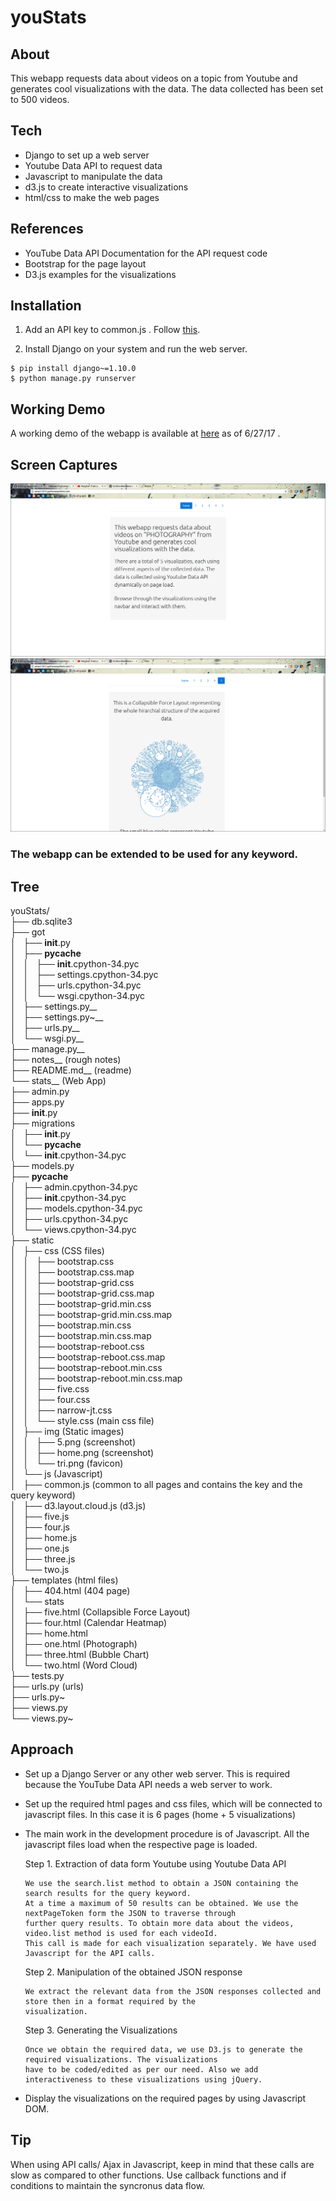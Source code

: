 # youStats

## About
This webapp requests data about videos on a topic from Youtube and generates cool visualizations with the data. The data collected has been set to 500 videos.

## Tech
  - Django to set up a web server
  - Youtube Data API to request data
  - Javascript to manipulate the data
  - d3.js to create interactive visualizations
  - html/css to make the web pages
  
## References
  - YouTube Data API Documentation for the API request code
  - Bootstrap for the page layout
  - D3.js examples for the visualizations

## Installation

1. Add an API key to common.js . Follow [this](https://developers.google.com/youtube/v3/getting-started).

2. Install Django on your system and run the web server.

```
$ pip install django~=1.10.0
$ python manage.py runserver
```
## Working Demo
A working demo of the webapp is available at [here](https://aman15012.pythonanywhere.com) as of 6/27/17 . 

## Screen Captures
![home](https://github.com/aman15012/youStats/blob/master/stats/static/img/home.png)
![5](https://github.com/aman15012/youStats/blob/master/stats/static/img/5.png)

### The webapp can be extended to be used for any keyword.

## Tree 

youStats/  
├── db.sqlite3  
├── got  
│   ├── __init__.py  
│   ├── __pycache__  
│   │   ├── __init__.cpython-34.pyc  
│   │   ├── settings.cpython-34.pyc  
│   │   ├── urls.cpython-34.pyc  
│   │   └── wsgi.cpython-34.pyc  
│   ├── settings.py__  
│   ├── settings.py~__  
│   ├── urls.py__  
│   └── wsgi.py__  
├── manage.py__  
├── notes__ (rough notes)   
├── README.md__ (readme)   
└── stats__ (Web App)  
    ├── admin.py  
    ├── apps.py  
    ├── __init__.py  
    ├── migrations  
    │   ├── __init__.py  
    │   └── __pycache__  
    │       └── __init__.cpython-34.pyc  
    ├── models.py  
    ├── __pycache__  
    │   ├── admin.cpython-34.pyc  
    │   ├── __init__.cpython-34.pyc  
    │   ├── models.cpython-34.pyc  
    │   ├── urls.cpython-34.pyc  
    │   └── views.cpython-34.pyc  
    ├── static  
    │   ├── css (CSS files)  
    │   │   ├── bootstrap.css  
    │   │   ├── bootstrap.css.map  
    │   │   ├── bootstrap-grid.css  
    │   │   ├── bootstrap-grid.css.map  
    │   │   ├── bootstrap-grid.min.css  
    │   │   ├── bootstrap-grid.min.css.map  
    │   │   ├── bootstrap.min.css  
    │   │   ├── bootstrap.min.css.map  
    │   │   ├── bootstrap-reboot.css  
    │   │   ├── bootstrap-reboot.css.map  
    │   │   ├── bootstrap-reboot.min.css  
    │   │   ├── bootstrap-reboot.min.css.map  
    │   │   ├── five.css  
    │   │   ├── four.css  
    │   │   ├── narrow-jt.css    
    │   │   └── style.css (main css file)   
    │   ├── img (Static images)   
    │   │   ├── 5.png (screenshot)  
    │   │   ├── home.png (screenshot)   
    │   │   └── tri.png (favicon)   
    │   └── js (Javascript)   
    │       ├── common.js (common to all pages and contains the key and the query keyword)   
    │       ├── d3.layout.cloud.js (d3.js)  
    │       ├── five.js  
    │       ├── four.js  
    │       ├── home.js  
    │       ├── one.js  
    │       ├── three.js  
    │       └── two.js  
    ├── templates (html files)  
    │   ├── 404.html (404 page)    
    │   └── stats  
    │       ├── five.html (Collapsible Force Layout)   
    │       ├── four.html (Calendar Heatmap)   
    │       ├── home.html  
    │       ├── one.html (Photograph)    
    │       ├── three.html (Bubble Chart)   
    │       └── two.html (Word Cloud)   
    ├── tests.py  
    ├── urls.py (urls)  
    ├── urls.py~  
    ├── views.py  
    └── views.py~  

## Approach
  - Set up a Django Server or any other web server. This is required because the YouTube Data API needs a web server to         work.
  
  - Set up the required html pages and css files, which will be connected to javascript files. In this case it is 6 pages       (home + 5 visualizations)
  
  - The main work in the development procedure is of Javascript. All the javascript files load when the respective page is       loaded.
  
    Step 1. Extraction of data form Youtube using Youtube Data API

        We use the search.list method to obtain a JSON containing the search results for the query keyword.
        At a time a maximum of 50 results can be obtained. We use the nextPageToken form the JSON to traverse through
        further query results. To obtain more data about the videos, video.list method is used for each videoId.
        This call is made for each visualization separately. We have used Javascript for the API calls.
  

    Step 2. Manipulation of the obtained JSON response
    
        We extract the relevant data from the JSON responses collected and store then in a format required by the 
        visualization.

           
    Step 3. Generating the Visualizations
    
        Once we obtain the required data, we use D3.js to generate the required visualizations. The visualizations
        have to be coded/edited as per our need. Also we add interactiveness to these visualizations using jQuery.
           
           
   - Display the visualizations on the required pages by using Javascript DOM.
   
## Tip
When using API calls/ Ajax in Javascript, keep in mind that these calls are slow as compared to other functions. Use callback functions and if conditions to maintain the syncronus data flow.

